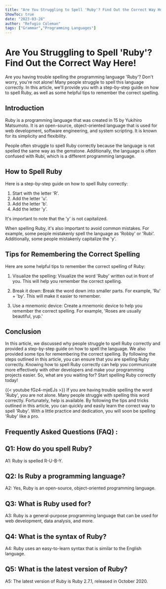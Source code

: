 ```yaml
---
title: "Are You Struggling to Spell 'Ruby'? Find Out the Correct Way Here!"
ShowToc: true 
date: "2023-03-28"
author: "Refugio Coleman" 
tags: ["Grammar","Programming Languages"]
---
```

# Are You Struggling to Spell 'Ruby'? Find Out the Correct Way Here!

Are you having trouble spelling the programming language 'Ruby'? Don't worry, you're not alone! Many people struggle to spell this language correctly. In this article, we'll provide you with a step-by-step guide on how to spell Ruby, as well as some helpful tips to remember the correct spelling.

## Introduction 

Ruby is a programming language that was created in 15 by Yukihiro Matsumoto. It is an open-source, object-oriented language that is used for web development, software engineering, and system scripting. It is known for its simplicity and flexibility. 

People often struggle to spell Ruby correctly because the language is not spelled the same way as the gemstone. Additionally, the language is often confused with Rubi, which is a different programming language.

## How to Spell Ruby

Here is a step-by-step guide on how to spell Ruby correctly: 

1. Start with the letter 'R'.
2. Add the letter 'u'.
3. Add the letter 'b'.
4. Add the letter 'y'.

It's important to note that the 'y' is not capitalized. 

When spelling Ruby, it's also important to avoid common mistakes. For example, some people mistakenly spell the language as 'Robby' or 'Rubi'. Additionally, some people mistakenly capitalize the 'y'.

## Tips for Remembering the Correct Spelling

Here are some helpful tips to remember the correct spelling of Ruby: 

1. Visualize the spelling: Visualize the word 'Ruby' written out in front of you. This will help you remember the correct spelling. 

2. Break it down: Break the word down into smaller parts. For example, 'Ru' + 'by'. This will make it easier to remember. 

3. Use a mnemonic device: Create a mnemonic device to help you remember the correct spelling. For example, 'Roses are usually beautiful, yup.'

## Conclusion

In this article, we discussed why people struggle to spell Ruby correctly and provided a step-by-step guide on how to spell the language. We also provided some tips for remembering the correct spelling. By following the steps outlined in this article, you can ensure that you are spelling Ruby correctly. Knowing how to spell Ruby correctly can help you communicate more effectively with other developers and make your programming projects easier. So, what are you waiting for? Start spelling Ruby correctly today!

{{< youtube fGz4-mjeEJs >}} 
If you are having trouble spelling the word 'Ruby', you are not alone. Many people struggle with spelling this word correctly. Fortunately, help is available. By following the tips and tricks outlined in this article, you can quickly and easily learn the correct way to spell 'Ruby'. With a little practice and dedication, you will soon be spelling 'Ruby' like a pro.

## Frequently Asked Questions (FAQ) :
## Q1: How do you spell Ruby?
A1: Ruby is spelled R-U-B-Y.

## Q2: Is Ruby a programming language?
A2: Yes, Ruby is an open-source, object-oriented programming language.

## Q3: What is Ruby used for?
A3: Ruby is a general-purpose programming language that can be used for web development, data analysis, and more.

## Q4: What is the syntax of Ruby?
A4: Ruby uses an easy-to-learn syntax that is similar to the English language.

## Q5: What is the latest version of Ruby?
A5: The latest version of Ruby is Ruby 2.7.1, released in October 2020.





